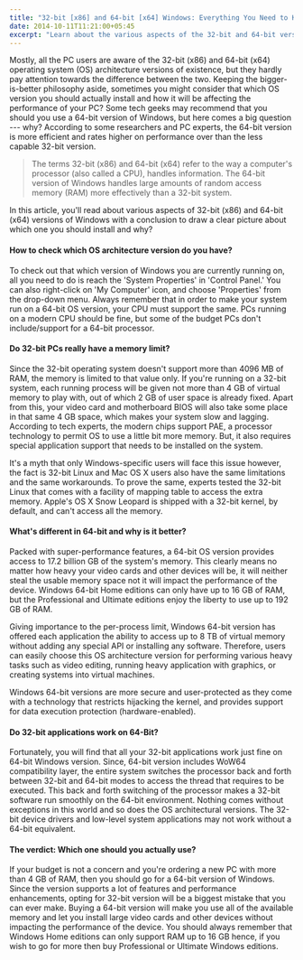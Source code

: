```yaml
---
title: "32-bit [x86] and 64-bit [x64] Windows: Everything You Need to Know"
date: 2014-10-11T11:21:00+05:45
excerpt: "Learn about the various aspects of the 32-bit and 64-bit versions of Windows."
---
```


Mostly, all the PC users are aware of the 32-bit (x86) and 64-bit (x64) operating system (OS) architecture versions of existence, but they hardly pay attention towards the difference between the two. Keeping the bigger-is-better philosophy aside, sometimes you might consider that which OS version you should actually install and how it will be affecting the performance of your PC? Some tech geeks may recommend that you should you use a 64-bit version of Windows, but here comes a big question --- why? According to some researchers and PC experts, the 64-bit version is more efficient and rates higher on performance over than the less capable 32-bit version.

> The terms 32-bit (x86) and 64-bit (x64) refer to the way a computer's processor (also called a CPU), handles information. The 64-bit version of Windows handles large amounts of random access memory (RAM) more effectively than a 32-bit system.

In this article, you'll read about various aspects of 32-bit (x86) and 64-bit (x64) versions of Windows with a conclusion to draw a clear picture about which one you should install and why?

#### How to check which OS architecture version do you have?

To check out that which version of Windows you are currently running on, all you need to do is reach the 'System Properties' in 'Control Panel.' You can also right-click on 'My Computer' icon, and choose 'Properties' from the drop-down menu. Always remember that in order to make your system run on a 64-bit OS version, your CPU must support the same. PCs running on a modern CPU should be fine, but some of the budget PCs don't include/support for a 64-bit processor.

#### Do 32-bit PCs really have a memory limit?

Since the 32-bit operating system doesn't support more than 4096 MB of RAM, the memory is limited to that value only. If you're running on a 32-bit system, each running process will be given not more than 4 GB of virtual memory to play with, out of which 2 GB of user space is already fixed. Apart from this, your video card and motherboard BIOS will also take some place in that same 4 GB space, which makes your system slow and lagging. According to tech experts, the modern chips support PAE, a processor technology to permit OS to use a little bit more memory. But, it also requires special application support that needs to be installed on the system.

It's a myth that only Windows-specific users will face this issue however, the fact is 32-bit Linux and Mac OS X users also have the same limitations and the same workarounds. To prove the same, experts tested the 32-bit Linux that comes with a facility of mapping table to access the extra memory. Apple's OS X Snow Leopard is shipped with a 32-bit kernel, by default, and can't access all the memory.

#### What's different in 64-bit and why is it better?

Packed with super-performance features, a 64-bit OS version provides access to 17.2 billion GB of the system's memory. This clearly means no matter how heavy your video cards and other devices will be, it will neither steal the usable memory space not it will impact the performance of the device. Windows 64-bit Home editions can only have up to 16 GB of RAM, but the Professional and Ultimate editions enjoy the liberty to use up to 192 GB of RAM.

Giving importance to the per-process limit, Windows 64-bit version has offered each application the ability to access up to 8 TB of virtual memory without adding any special API or installing any software. Therefore, users can easily choose this OS architecture version for performing various heavy tasks such as video editing, running heavy application with graphics, or creating systems into virtual machines.

Windows 64-bit versions are more secure and user-protected as they come with a technology that restricts hijacking the kernel, and provides support for data execution protection (hardware-enabled).

#### Do 32-bit applications work on 64-Bit?

Fortunately, you will find that all your 32-bit applications work just fine on 64-bit Windows version. Since, 64-bit version includes WoW64 compatibility layer, the entire system switches the processor back and forth between 32-bit and 64-bit modes to access the thread that requires to be executed. This back and forth switching of the processor makes a 32-bit software run smoothly on the 64-bit environment. Nothing comes without exceptions in this world and so does the OS architectural versions. The 32-bit device drivers and low-level system applications may not work without a 64-bit equivalent.

#### The verdict: Which one should you actually use?

If your budget is not a concern and you're ordering a new PC with more than 4 GB of RAM, then you should go for a 64-bit version of Windows. Since the version supports a lot of features and performance enhancements, opting for 32-bit version will be a biggest mistake that you can ever make. Buying a 64-bit version will make you use all of the available memory and let you install large video cards and other devices without impacting the performance of the device. You should always remember that Windows Home editions can only support RAM up to 16 GB hence, if you wish to go for more then buy Professional or Ultimate Windows editions.
